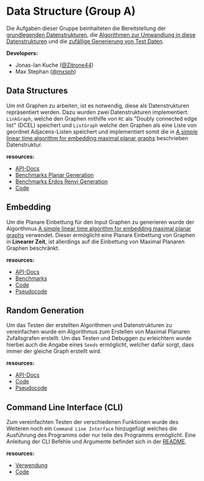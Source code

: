 # Data Structure (Group A)

Die Aufgaben dieser Gruppe beinhalteten die Bereitstellung der [grundlegenden Datenstrukturen](#data-structures), die [Algorithmen zur Umwandlung in diese Datenstrukturen](#embedding) und 
die [zufällige Generierung von Test Daten](#random-generation). 

**Developers:**

- Jonas-Ian Kuche ([@Zitrone44](https://github.com/Zitrone44))
- Max Stephan ([@mxsph](https://github.com/mxsph))

## Data Structures

Um mit Graphen zu arbeiten, ist es notwendig, diese als Datenstrukturen repräsentiert werden. Dazu wurden zwei Datenstrukturen implementiert.
`LinkGraph`, welche den Graphen mithilfe von `RC` als "Doubly connected edge list" (DCEL) speichert und `ListGraph` welche den Graphen als eine Liste von geordnet Adjacens-Listen speichert und implementiert somit die in [A simple linear time algorithm for embedding maximal planar graphs](https://citeseerx.ist.psu.edu/viewdoc/download?doi=10.1.1.31.9303&rep=rep1&type=pdf) beschrieben Datenstruktur.

**resources:**

- [API-Docs](https://thm-mni-ii.github.io/graph-algo-ptas/graph_algo_ptas/data_structure/index.html)
- [Benchmarks Planar Generation](https://thm-mni-ii.github.io/graph-algo-ptas/benchmark/Planar%20Generation/report/index.html)
- [Benchmarks Erdos Renyi Generation](https://thm-mni-ii.github.io/graph-algo-ptas/benchmark/Erdos%20Renyi%20Generation/report/index.html)
- [Code](https://github.com/thm-mni-ii/graph-algo-ptas/tree/main/src/data_structure)

## Embedding

Um die Planare Einbettung für den Input Graphen zu generieren wurde der Algorithmus [A simple linear time algorithm for embedding maximal planar graphs](https://citeseerx.ist.psu.edu/viewdoc/download?doi=10.1.1.31.9303&rep=rep1&type=pdf) verwendet. Dieser ermöglicht eine Planare Einbettung von Graphen in **Linearer Zeit**<!--TODO: genaue O(..) angabe-->, ist allerdings auf die Einbettung von Maximal Planaren Graphen beschränkt.

**resources:**

- [API-Docs](https://thm-mni-ii.github.io/graph-algo-ptas/graph_algo_ptas/embedding/index.html)  
- [Benchmarks](https://thm-mni-ii.github.io/graph-algo-ptas/benchmark/MaximalPlanar%20embedding/report/index.html)
- [Code](https://github.com/thm-mni-ii/graph-algo-ptas/tree/main/src/embedding)
- [Pseudocode](https://citeseerx.ist.psu.edu/viewdoc/download?doi=10.1.1.31.9303&rep=rep1&type=pdf)

## Random Generation

Um das Testen der erstellten Algorithmen und Datenstrukturen zu vereinfachen wurde ein Algorithmus zum Erstellen von Maximal Planaren Zufallsgrafen erstellt. Um das Testen und Debuggen zu erleichtern wurde hierbei auch die Angabe eines `Seeds` ermöglicht, welcher dafür sorgt, dass immer der gleiche Graph erstellt wird.

**resources:**

- [API-Docs](https://thm-mni-ii.github.io/graph-algo-ptas/graph_algo_ptas/generation/index.html)
- [Code](https://github.com/thm-mni-ii/graph-algo-ptas/tree/main/src/generation)
- [Pseudocode](https://citeseerx.ist.psu.edu/viewdoc/download?doi=10.1.1.31.9303&rep=rep1&type=pdf)

## Command Line Interface (CLI)

Zum vereinfachten Testen der verschiedenen Funktionen wurde des Weiteren noch ein `Command Line Interface` hinzugefügt welches die Ausführung des Programms oder nur teile des Programms ermöglicht. Eine Anleitung der CLI Befehle und Argumente befindet sich in der [README](../README.md).

**resources:**

- [Verwendung](../README.md)
- [Code](https://github.com/thm-mni-ii/graph-algo-ptas/blob/i50-Add-a-command-line-interface/src/main.rs)